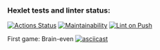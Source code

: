 ### Hexlet tests and linter status:
[![Actions Status](https://github.com/swiftproger/python-project-lvl1/workflows/hexlet-check/badge.svg)](https://github.com/swiftproger/python-project-lvl1/actions)
[![Maintainability](https://api.codeclimate.com/v1/badges/eb781879f07c7014c2fb/maintainability)](https://codeclimate.com/github/swiftproger/python-project-lvl1/maintainability)
[![Lint on Push](https://github.com/swiftproger/python-project-lvl1/actions/workflows/linter-check.yml/badge.svg?branch=main&event=push)](https://github.com/swiftproger/python-project-lvl1/actions/workflows/linter-check.yml)

First game: Brain-even
[![asciicast](https://asciinema.org/a/emc20XqqemLy6CLWSt0Tql6iO.svg)](https://asciinema.org/a/emc20XqqemLy6CLWSt0Tql6iO)
